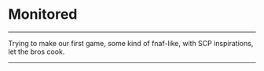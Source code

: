 # Monitored

---

Trying to make our first game, some kind of fnaf-like, with SCP inspirations, let the bros cook.

---
